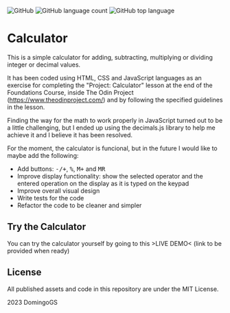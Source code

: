 ![GitHub](https://img.shields.io/github/license/DomingoGS/odin-calculator) ![GitHub language count](https://img.shields.io/github/languages/count/DomingoGS/odin-calculator) ![GitHub top language](https://img.shields.io/github/languages/top/DomingoGS/odin-calculator)

# Calculator
This is a simple calculator for adding, subtracting, multiplying or dividing integer or decimal values.

It has been coded using HTML, CSS and JavaScript languages as an exercise for completing the "Project: Calculator" lesson at the end of the Foundations Course, inside The Odin Project (https://www.theodinproject.com/) and by following the specified guidelines in the lesson.

Finding the way for the math to work properly in JavaScript turned out to be a little challenging, but I ended up using the decimals.js library to help me achieve it and I believe it has been resolved.

For the moment, the calculator is funcional, but in the future I would like to maybe add the following:

- Add buttons: <kbd>-/+</kbd>, <kbd>%</kbd>, <kbd>M+</kbd> and <kbd>MR</kbd>
- Improve display functionality: show the selected operator and the entered operation on the display as it is typed on the keypad
- Improve overall visual design
- Write tests for the code
- Refactor the code to be cleaner and simpler

## Try the Calculator
You can try the calculator yourself by going to this >LIVE DEMO< (link to be provided when ready)

## License
All published assets and code in this repository are under the MIT License.

2023 DomingoGS
